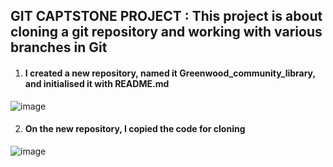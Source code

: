 ## GIT CAPTSTONE PROJECT : This project is about cloning a git repository and working with various branches in Git




1. #### I created a new repository, named it Greenwood_community_library, and initialised it with README.md
![image](https://github.com/richardolat/PROJECTS-DAREY.IO/assets/134428528/f7ef8cc4-43ad-4ad1-9eb6-bbf459724b15)







2. #### On the new repository, I copied the code for cloning 
![image](https://github.com/richardolat/PROJECTS-DAREY.IO/assets/134428528/ea2cd250-9d8a-45eb-b9b6-5710acf06a85)







